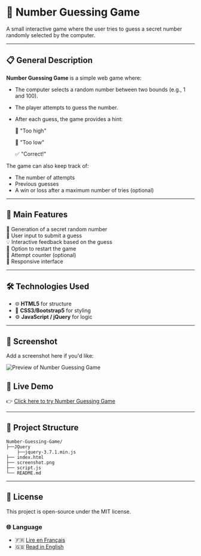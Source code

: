 # 📝 Number Guessing Game

A small interactive game where the user tries to guess a secret number randomly selected by the computer.

---

## 📋 General Description

**Number Guessing Game** is a simple web game where:

- The computer selects a random number between two bounds (e.g., 1 and 100).
- The player attempts to guess the number.
- After each guess, the game provides a hint:

  🔼 "Too high"

  🔽 "Too low"

  ✅ "Correct!"

The game can also keep track of:

- The number of attempts
- Previous guesses
- A win or loss after a maximum number of tries (optional)

---

## 🚀 Main Features

🎲 Generation of a secret random number  
🎯 User input to submit a guess  
💡 Interactive feedback based on the guess  
🔁 Option to restart the game  
🧠 Attempt counter (optional)  
📱 Responsive interface

---

## 🛠️ Technologies Used

- 🌐 **HTML5** for structure  
- 🎨 **CSS3/Bootstrap5** for styling  
- ⚙️ **JavaScript / jQuery** for logic

---

## 📸 Screenshot

Add a screenshot here if you'd like:

![Preview of Number Guessing Game](./screenshot.png)

## 🔗 Live Demo

👉 [Click here to try Number Guessing Game](https://abdelwaheb-net.github.io/Number-Guessing-Game/)

---

## 📁 Project Structure

```
Number-Guessing-Game/
├──JQuery
    ├──jquery-3.7.1.min.js
├── index.html
├── screenshot.png
├── script.js
└── README.md
```

---

## 📄 License

This project is open-source under the MIT license.

### 🌐 Language

- 🇫🇷 [Lire en Français](./README.fr.md)
- 🇬🇧 [Read in English](./README.md)
